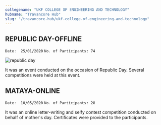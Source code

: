 ```yaml
---
collegename: "UKF COLLEGE OF ENGINEERING AND TECHNOLOGY"
hubname: "Travancore Hub"
slug: "/travancore-hub/ukf-college-of-engineering-and-technology"
---
```


## REPUBLIC DAY-OFFLINE

```Date:  25/01/2020```
```No. of Participants: 74```

![republic day](Travancore/ukf_republic.jpg)

It was an event conducted on the occasion of Republic Day. Several competitions were held at this event.
 
## MATAYA-ONLINE

```Date:  10/05/2020```
```No. of Participants: 28```

It was an online letter-writing and selfy contest competition conducted on behalf of mother's day. Certificates were provided to the participants.
